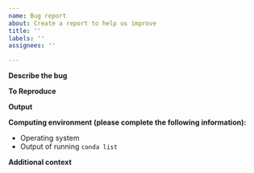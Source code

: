 ```yaml
---
name: Bug report
about: Create a report to help us improve
title: ''
labels: ''
assignees: ''

---
```


**Describe the bug**
<!-- A clear and concise description of what the bug is. -->

**To Reproduce**
<!-- Steps to reproduce the behavior. A minimal reproducing set of python commands is ideal.

If the problem involves a specific molecule or file, please upload that as well. -->

**Output**
<!-- The full error message (may be large, that's fine. Better to paste too much than too little.) -->

**Computing environment (please complete the following information):**
 - Operating system
 - Output of running `conda list`

**Additional context**
<!-- Add any other context about the problem here. -->